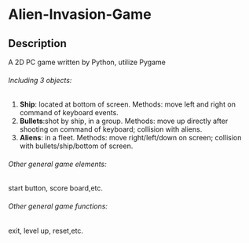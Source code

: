 # Alien-Invasion-Game
## Description
A 2D PC game written by Python, utilize Pygame

###### Including 3 objects:
1. **Ship**: located at bottom of screen. Methods: move left and right on command of keyboard events.
2. **Bullets**:shot by ship, in a group. Methods: move up directly after shooting on command of keyboard; collision with aliens.
3. **Aliens**: in a fleet. Methods: move right/left/down on screen; collision with bullets/ship/bottom of screen.

###### Other general game elements: 
start button, score board,etc.

###### Other general game functions:
exit, level up, reset,etc.
